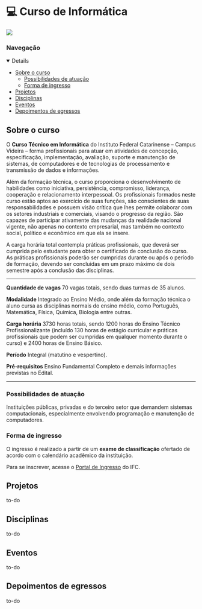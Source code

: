 # :computer: Curso de Informática

<img src="https://img.shields.io/badge/Instagram-ifc.oficial.videira-e4465e.svg?style=for-the-badge&logo=Instagram&logoWidth=30&labelColor=fafafa"/>

### Navegação

<details open="open">
	  <ul>
	    <li>
	      <a href="#sobre-o-curso">Sobre o curso</a>
	      <ul>
		      <li>
			      <a href="#possibilidades-de-atuação"> Possibilidades de atuação</a>
		      </li>
		       <li>
			      <a href="#forma-de-ingresso"> Forma de ingresso</a>
		      </li>
	     </ul>
	     </li>
	     <li>
		     <a href="#projetos">Projetos</a>
	     </li>
	     <li>
		     <a href="#disciplinas">Disciplinas</a>
	     </li>
	     <li>
		     <a href="#eventos">Eventos</a>
	     </li>
	     <li>
		     <a href="depoimentos-de-egressos">Depoimentos de egressos</a>
	     </li>
	  </ul>
</details>

## Sobre o curso

O **Curso Técnico em Informática** do Instituto Federal Catarinense – Campus Videira – forma profissionais para atuar em atividades de concepção, especificação, implementação, avaliação, suporte e manutenção de sistemas, de computadores e de tecnologias de processamento e transmissão de dados e informações.

Além da formação técnica, o curso proporciona o desenvolvimento de habilidades como iniciativa, persistência, compromisso, liderança, cooperação e relacionamento interpessoal. Os profissionais formados neste curso estão aptos ao exercício de suas funções, são conscientes de suas responsabilidades e possuem visão crítica que lhes permite colaborar com os setores industriais e comerciais, visando o progresso da região. São capazes de participar ativamente das mudanças da realidade nacional vigente, não apenas no contexto empresarial, mas também no contexto social, político e econômico em que ela se insere.

A carga horária total contempla práticas profissionais, que deverá ser cumprida pelo estudante para obter o certificado de conclusão do curso. As práticas profissionais poderão ser cumpridas durante ou após o período de formação, devendo ser concluídas em um prazo máximo de dois semestre após a conclusão das disciplinas.

---

**Quantidade de vagas**
 70 vagas totais, sendo duas turmas de 35 alunos.

**Modalidade**
 Integrado ao Ensino Médio, onde além da formação técnica o aluno cursa as disciplinas normais do ensino médio, como Português, Matemática, Física, Química, Biologia entre outras.

**Carga horária**
 3730 horas totais, sendo 1200 horas do Ensino Técnico Profissionalizante (incluído 130 horas de estágio curricular e práticas profissionais que podem ser cumpridas em qualquer momento durante o curso) e 2400 horas de Ensino Básico.

**Período**
 Integral (matutino e vespertino).

**Pré-requisitos**
 Ensino Fundamental Completo e demais informações previstas no Edital.

---

### Possibilidades de atuação

   Instituições públicas, privadas e do terceiro setor que demandem sistemas computacionais, especialmente envolvendo programação e manutenção de computadores.

### Forma de ingresso

O ingresso é realizado a partir de um **exame de classificação** ofertado de acordo com o calendário acadêmico da instituição. 

Para se inscrever, acesse o [Portal de Ingresso](Ihttps://ingresso.ifc.edu.br/) do IFC.

## Projetos
to-do

## Disciplinas
to-do

## Eventos
to-do

## Depoimentos de egressos
to-do
